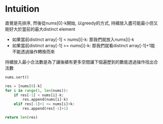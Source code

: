 # Intuition

直覺是先排序, 然後從nums[0]-k開始, 以greedy的方式, 持續放入盡可能最小但又剛好大於當前的最大distinct element

- 如果當前distinct array[-1] < nums[i]-k: 那我們就放入nums[i]-k
- 如果當前distinct array[-1] >= nums[i]-k: 那我們就看distinct array[-1]+1能不能透過操作轉換而來

持續放入最小合法數是為了讓後續有更多空間讓下個遍歷到的數能透過操作找出合法數

```py
nums.sort()

res = [nums[0]-k]
for i in range(1, len(nums)):
    if res[-1] < nums[i]-k:
        res.append(nums[i]-k)
    elif res[-1]+1 <= nums[i]+k:
        res.append(res[-1]+1)

return len(res)
```